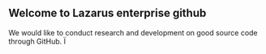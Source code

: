 ## Welcome to Lazarus enterprise github

We would like to conduct research and development on good source code through GitHub.
Ï
